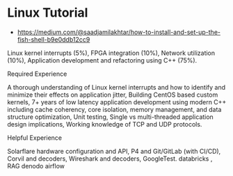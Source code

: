 # Linux Tutorial

- https://medium.com/@saadjamilakhtar/how-to-install-and-set-up-the-fish-shell-b9e0ddb12cc9

Linux kernel interrupts (5%),
FPGA integration (10%),
Network utilization (10%),
Application development and refactoring using C++ (75%).

Required Experience

A thorough understanding of Linux kernel interrupts and how to identify and minimize their effects on application jitter,
Building CentOS based custom kernels,
7+ years of low latency application development using modern C++ including cache coherency, core isolation, memory management, and data structure optimization,
Unit testing,
Single vs multi-threaded application design implications,
Working knowledge of TCP and UDP protocols.


Helpful Experience

Solarflare hardware configuration and API,
P4 and Git/GitLab (with CI/CD),
Corvil and decoders,
Wireshark and decoders,
GoogleTest.
databricks , RAG denodo airflow
